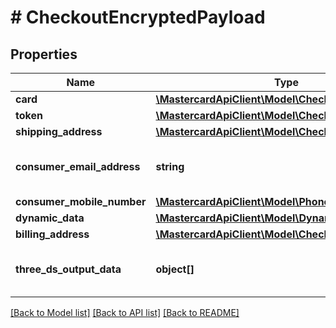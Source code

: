 # # CheckoutEncryptedPayload

## Properties

Name | Type | Description | Notes
------------ | ------------- | ------------- | -------------
**card** | [**\MastercardApiClient\Model\CheckoutCardResponse**](CheckoutCardResponse.md) |  | [optional]
**token** | [**\MastercardApiClient\Model\CheckoutToken**](CheckoutToken.md) |  | [optional]
**shipping_address** | [**\MastercardApiClient\Model\CheckoutAddress**](CheckoutAddress.md) |  | [optional]
**consumer_email_address** | **string** | Consumer-provided email address. | [optional]
**consumer_mobile_number** | [**\MastercardApiClient\Model\PhoneNumber**](PhoneNumber.md) |  | [optional]
**dynamic_data** | [**\MastercardApiClient\Model\DynamicData**](DynamicData.md) |  |
**billing_address** | [**\MastercardApiClient\Model\CheckoutAddress**](CheckoutAddress.md) |  | [optional]
**three_ds_output_data** | **object[]** | Object containing threeDS data. | [optional]

[[Back to Model list]](../../README.md#models) [[Back to API list]](../../README.md#endpoints) [[Back to README]](../../README.md)
